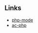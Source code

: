 ## Links
*  [php-mode](https://github.com/ejmr/php-mode)
*  [ac-php](https://github.com/xcwen/ac-php)
